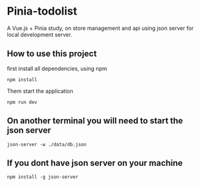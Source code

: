 # Pinia-todolist
A Vue.js + Pinia study, on store management and api using json server for local development server.

## How to use this project
first install all dependencies, using npm

```npm
npm install
```

Them start the application

```npm
npm run dev
```

## On another terminal you will need to start the json server

```npm
json-server -w ./data/db.json
```

## If you dont have json server on your machine

```npm
npm install -g json-server
```